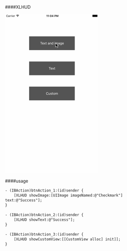 
####XLHUD

![gif](https://github.com/ShelinShelin/XLHUD/blob/master/result.gif)

####usage

```
- (IBAction)btnAction_1:(id)sender {
    [XLHUD showImage:[UIImage imageNamed:@"Checkmark"] text:@"Success"];
}

- (IBAction)btnAction_2:(id)sender {
    [XLHUD showText:@"Success"];
}

- (IBAction)btnAction_3:(id)sender {
    [XLHUD showCustomView:[[CustomView alloc] init]];
}

```
